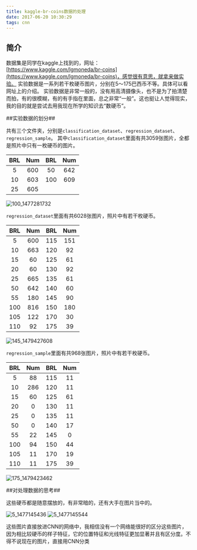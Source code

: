 ```yaml
---
title: kaggle-br-coins数据的处理
date: 2017-06-20 10:30:29
tags: cnn
---
```

## 简介 ##

数据集是同学在kaggle上找到的，网址：[https://www.kaggle.com/lgmoneda/br-coins](https://www.kaggle.com/lgmoneda/br-coins)，感觉很有意思，就拿来做实验。
实验数据是一系列若干枚硬币图片，分别在5～175巴西币不等。具体可以看网址上的介绍。
实验数据是非常一般的，没有用高清摄像头，也不是为了拍清楚而拍，有的很模糊，有的有手指在里面，总之非常“一般”。这也挺让人觉得现实，我的目的就是尝试去用我现在所学的知识去“数硬币”。

<!--more-->

##实验数据的划分##

共有三个文件夹，分别是`classification_dataset`、`regression_dataset`、`regression_sample`。
其中`classification_dataset`里面有共3059张图片，全都是照片中只有一枚硬币的图片。

|BRL	|Num	|BRL	|Num	|
|:-:		|:-:		|:-:		|:-:		|
|5		|600		|50		|642		|
|10		|603		|100		|609		|
|25		|605		|		|		| 

![100_1477281732](/md_pic/100_1477281732.jpg "100_1477281732")

`regression_dataset`里面有共6028张图片，照片中有若干枚硬币。

|BRL	|Num	|BRL	|Num	|
|:-:		|:-:		|:-:		|:-:		|
|5		|600		|115		|151		|
|10		|663		|120		|92		|
|15		|60		|125		|61		| 
|20		|60		|130		|92		|
|25		|665		|135		|61		|
|50		|642		|140		|60		|
|55		|180		|145		|90		|
|100		|816		|150		|180		|
|105		|122		|170		|30		|
|110		|92		|175		|39		|

![145_1479427608](/md_pic/145_1479427608.jpg "145_1479427608")

`regression_sample`里面有共968张图片，照片中有若干枚硬币。

|BRL	|Num	|BRL	|Num	|
|:-:		|:-:		|:-:		|:-:		|
|5		|88		|115		|11		|
|10		|286		|120		|11		|
|15		|60		|125		|61		| 
|20		|0		|130		|11		|
|25		|0		|135		|11		|
|50		|0		|140		|17		|
|55		|22		|145		|0		|
|100		|94		|150		|44		|
|105		|11		|170		|19		|
|110		|11		|175		|39		|

![175_1479423462](/md_pic/175_1479423462.jpg "175_1479423462")

##对处理数据的思考##

这些硬币都是随意摆放的，有非常暗的，还有大手在图片当中的。

![5_1477145436](/md_pic/5_1477145436.jpg "5_1477145436")
![5_1477145544](/md_pic/5_1477145544.jpg "5_1477145544")

这些图片直接放进CNN的网络中，我相信没有一个网络能很好的区分这些图片，因为相比较硬币的样子特征，它的位置特征和光线特征更加显著并且有区分度。不得不说现在的图片，直接用CNN分类